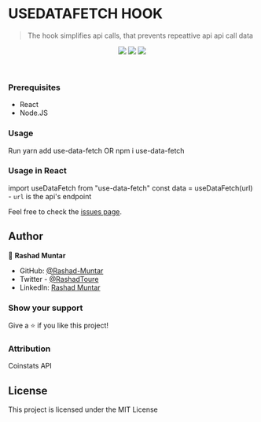 # USEDATAFETCH HOOK

> The hook simplifies api calls, that prevents repeattive api api call data

<p align="center">
    <a href="https://www.javascript.com/" alt="JS">
        <img src="https://img.shields.io/badge/javaScript-ES6-yellow" /></a>
    <a href="https://webpack.js.org//" alt="Webpack">
        <img src="https://img.shields.io/badge/Webpack.js-5.21.2-blue" /></a>
    <a href="[https://eslint.org/](https://www.typescriptlang.org/)" alt="typescript">
        <img src="https://img.shields.io/badge/ts-typescript-blue" /></a>
  
</p>

<br/>

### Prerequisites

- React
- Node.JS


### Usage
Run
yarn add use-data-fetch
OR
npm i use-data-fetch

### Usage in React
  import useDataFetch from "use-data-fetch"
  const data = useDataFetch(url)
    - `url` is the api's endpoint

Feel free to check the [issues page](https://github.com/Rashad-Muntar/useDataHook/issues).

## Author

👤 **Rashad Muntar**

- GitHub: [@Rashad-Muntar](https://github.com/Rashad-Muntar)
- Twitter - [@RashadToure](https://twitter.com/RashadToure)
- LinkedIn: [Rashad Muntar](https://www.linkedin.com/in/rashad-muntar/)

### Show your support

Give a ⭐️ if you like this project!

### Attribution
Coinstats API


## License


This project is licensed under the MIT License
